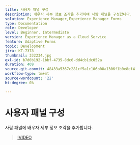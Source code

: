```yaml
---
title: 사용자 패널 구성
description: 배우자 세부 정보 조각을 추가하여 사람 패널을 구성합니다.
solution: Experience Manager,Experience Manager Forms
type: Documentation
role: Developer
level: Beginner, Intermediate
version: Experience Manager as a Cloud Service
feature: Adaptive Forms
topic: Development
jira: KT-7378
thumbnail: 332234.jpg
exl-id: b7d0b192-1bbf-4735-8dc6-dd4cb1dc052a
duration: 409
source-git-commit: 48433a5367c281cf5a1c106b08a1306f1b0e8ef4
workflow-type: tm+mt
source-wordcount: '22'
ht-degree: 0%

---
```


# 사용자 패널 구성

사람 패널에 배우자 세부 정보 조각을 추가합니다.

>[!VIDEO](https://video.tv.adobe.com/v/3425106?quality=12&learn=on&captions=kor)
